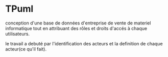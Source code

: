# TPuml
conception d'une base de données d'entreprise de vente de materiel informatique
tout en attribuant des rôles et droits d'accés à chaque utilisateurs.

le travail a debuté par l'identification des acteurs et la definition de chaque acteur(ce qu'il fait).

